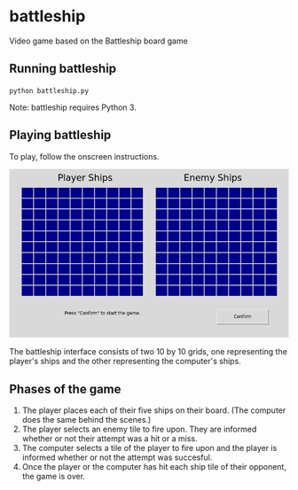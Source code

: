 # battleship
Video game based on the Battleship board game

## Running battleship
`python battleship.py`

Note: battleship requires Python 3.

## Playing battleship
To play, follow the onscreen instructions.

![Start screen of application](battleship_start.png)

The battleship interface consists of two 10 by 10 grids, one representing the player's ships and the other representing the computer's ships. 

## Phases of the game
1. The player places each of their five ships on their board. (The computer does the same behind the scenes.)
2. The player selects an enemy tile to fire upon. They are informed whether or not their attempt was a hit or a miss. 
3. The computer selects a tile of the player to fire upon and the player is informed whether or not the attempt was succesful.
4. Once the player or the computer has hit each ship tile of their opponent, the game is over.
